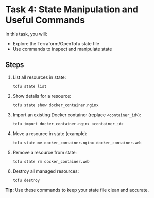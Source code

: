 # Task 4: State Manipulation and Useful Commands

In this task, you will:
- Explore the Terraform/OpenTofu state file
- Use commands to inspect and manipulate state

## Steps
1. List all resources in state:
   ```sh
   tofu state list
   ```
2. Show details for a resource:
   ```sh
   tofu state show docker_container.nginx
   ```
3. Import an existing Docker container (replace `<container_id>`):
   ```sh
   tofu import docker_container.nginx <container_id>
   ```
4. Move a resource in state (example):
   ```sh
   tofu state mv docker_container.nginx docker_container.web
   ```
5. Remove a resource from state:
   ```sh
   tofu state rm docker_container.web
   ```
6. Destroy all managed resources:
   ```sh
   tofu destroy
   ```

**Tip:** Use these commands to keep your state file clean and accurate. 